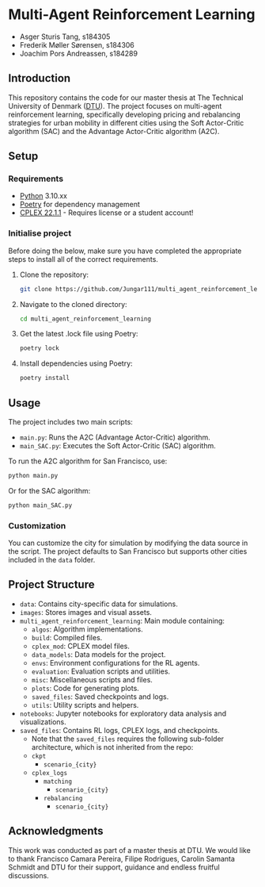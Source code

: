 # Multi-Agent Reinforcement Learning

- Asger Sturis Tang, s184305
- Frederik Møller Sørensen, s184306
- Joachim Pors Andreassen, s184289

## Introduction

This repository contains the code for our master thesis at The Technical University of Denmark ([DTU](https://www.dtu.dk/english/)). The project focuses on multi-agent reinforcement learning, specifically developing pricing and rebalancing strategies for urban mobility in different cities using the Soft Actor-Critic algorithm (SAC) and the Advantage Actor-Critic algorithm (A2C).

## Setup

### Requirements

- [Python](https://www.python.org/downloads/release/python-31011/) 3.10.xx
- [Poetry](https://python-poetry.org/) for dependency management
- [CPLEX 22.1.1](https://community.ibm.com/community/user/ai-datascience/blogs/xavier-nodet1/2020/07/09/cplex-free-for-students?CommunityKey=ab7de0fd-6f43-47a9-8261-33578a231bb7&tab=) - Requires license or a student account!

### Initialise project
Before doing the below, make sure you have completed the appropriate steps to install all of the correct requirements.

1. Clone the repository:
   ```bash
   git clone https://github.com/Jungar111/multi_agent_reinforcement_learning
   ```
2. Navigate to the cloned directory:
   ```bash
   cd multi_agent_reinforcement_learning
   ```
3. Get the latest .lock file using Poetry:
   ```bash
   poetry lock
   ```
4. Install dependencies using Poetry:
   ```bash
   poetry install
   ```

## Usage

The project includes two main scripts:

- `main.py`: Runs the A2C (Advantage Actor-Critic) algorithm.
- `main_SAC.py`: Executes the Soft Actor-Critic (SAC) algorithm.

To run the A2C algorithm for San Francisco, use:

```bash
python main.py
```

Or for the SAC algorithm:

```bash
python main_SAC.py
```

### Customization

You can customize the city for simulation by modifying the data source in the script. The project defaults to San Francisco but supports other cities included in the `data` folder.

## Project Structure

- `data`: Contains city-specific data for simulations.
- `images`: Stores images and visual assets.
- `multi_agent_reinforcement_learning`: Main module containing:
  - `algos`: Algorithm implementations.
  - `build`: Compiled files.
  - `cplex_mod`: CPLEX model files.
  - `data_models`: Data models for the project.
  - `envs`: Environment configurations for the RL agents.
  - `evaluation`: Evaluation scripts and utilities.
  - `misc`: Miscellaneous scripts and files.
  - `plots`: Code for generating plots.
  - `saved_files`: Saved checkpoints and logs.
  - `utils`: Utility scripts and helpers.
- `notebooks`: Jupyter notebooks for exploratory data analysis and visualizations.
- `saved_files`: Contains RL logs, CPLEX logs, and checkpoints.
   - Note that the `saved_files` requires the following sub-folder architecture, which is not inherited from the repo:
   - `ckpt`
      - `scenario_{city}`
   - `cplex_logs`
      - `matching`
         - `scenario_{city}`
      - `rebalancing`
         - `scenario_{city}`


## Acknowledgments

This work was conducted as part of a master thesis at DTU. We would like to thank Francisco Camara Pereira, Filipe Rodrigues, Carolin Samanta Schmidt and DTU for their support, guidance and endless fruitful discussions.
